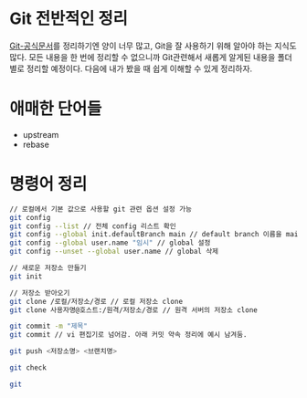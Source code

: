 # Git 전반적인 정리

[Git-공식문서](https://git-scm.com)를 정리하기엔 양이 너무 많고, Git을 잘 사용하기 위해 알아야 하는 지식도 많다. 모든 내용을 한 번에 정리할 수 없으니까 Git관련해서 새롭게 알게된 내용을 폴더별로 정리할 예정이다. 다음에 내가 봤을 때 쉽게 이해할 수 있게 정리하자.

# 애매한 단어들

- upstream
- rebase

# 명령어 정리

```bash
// 로컬에서 기본 값으로 사용할 git 관련 옵션 설정 가능
git config
git config --list // 전체 config 리스트 확인
git config --global init.defaultBranch main // default branch 이름을 main으로 설정
git config --global user.name "임시" // global 설정
git config --unset --global user.name // global 삭제
```

```bash
// 새로운 저장소 만들기
git init
```

```bash
// 저장소 받아오기
git clone /로컬/저장소/경로 // 로컬 저장소 clone
git clone 사용자명@호스트:/원격/저장소/경로 // 원격 서버의 저장소 clone
```

```bash
git commit -m "제목"
git commit // vi 편집기로 넘어감. 아래 커밋 약속 정리에 예시 남겨둠.
```

```bash
git push <저장소명> <브랜치명>
```

```bash
git check
```

```bash
git
```

